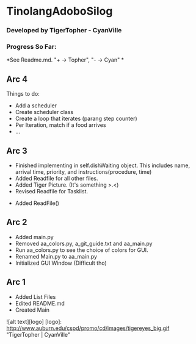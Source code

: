 # TinolangAdoboSilog
### Developed by TigerTopher - CyanVille

### Progress So Far: 
*See Readme.md. "+ -> Topher", "- -> Cyan" *

Arc 4
---
Things to do:
+ Add a scheduler
+ Create scheduler class
+ Create a loop that iterates (parang step counter)
+ Per Iteration, match if a food arrives
+ ...

Arc 3
---
+ Finished implementing in self.dishWaiting object. This includes name, arrival time, priority, and instructions(procedure, time)
+ Added Readfile for all other files.
+ Added Tiger Picture. (It's something >.<)
+ Revised Readfile for Tasklist.
- Added ReadFile() 

Arc 2
---
- Added main.py
- Removed aa_colors.py, a_git_guide.txt and aa_main.py
- Run aa_colors.py to see the choice of colors for GUI.
- Renamed Main.py to aa_main.py
- Initialized GUI Window (Difficult tho)

Arc 1
---
+ Added List Files
+ Edited README.md
+ Created Main

![alt text][logo]
[logo]: http://www.auburn.edu/cspd/promo/cd/images/tigereyes_big.gif "TigerTopher | CyanVille"